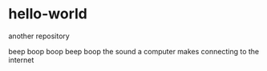 # hello-world

another repository

beep boop boop beep boop
the sound a computer makes connecting to the internet
